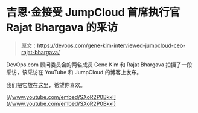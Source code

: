 # 吉恩·金接受 JumpCloud 首席执行官 Rajat Bhargava 的采访

> 原文：<https://devops.com/gene-kim-interviewed-jumpcloud-ceo-rajat-bhargava/>

DevOps.com 顾问委员会的两名成员 Gene Kim 和 Rajat Bhargava 拍摄了一段采访，该采访在 YouTube 和 JumpCloud 的博客上发布。

我们把它放在这里，希望你喜欢。

[//www.youtube.com/embed/SXoR2P0BkxI](//www.youtube.com/embed/SXoR2P0BkxI)